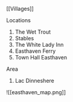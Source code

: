 [[Villages]]

Locations  
1. The Wet Trout
2. Stables
3. The White Lady Inn
4. Easthaven Ferry
5. Town Hall Easthaven

Area  
1. Lac Dinneshere

![[easthaven_map.png]]
